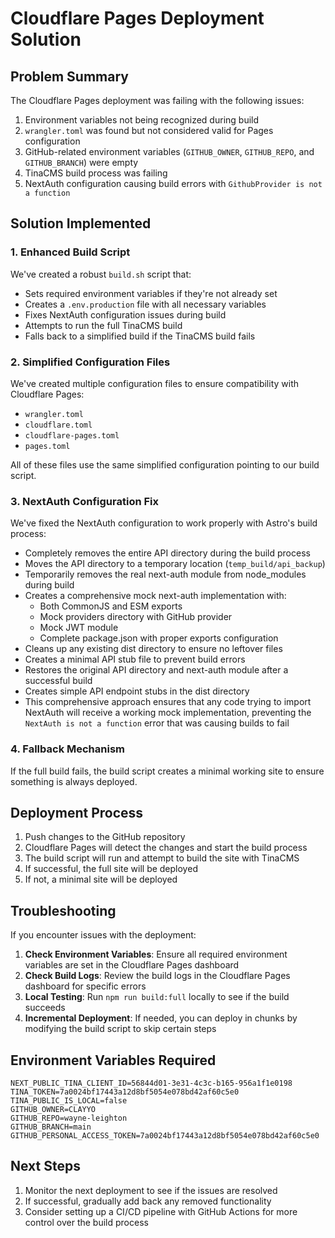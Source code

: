 # Cloudflare Pages Deployment Solution

## Problem Summary

The Cloudflare Pages deployment was failing with the following issues:

1. Environment variables not being recognized during build
2. `wrangler.toml` was found but not considered valid for Pages configuration
3. GitHub-related environment variables (`GITHUB_OWNER`, `GITHUB_REPO`, and `GITHUB_BRANCH`) were empty
4. TinaCMS build process was failing
5. NextAuth configuration causing build errors with `GithubProvider is not a function`

## Solution Implemented

### 1. Enhanced Build Script

We've created a robust `build.sh` script that:

- Sets required environment variables if they're not already set
- Creates a `.env.production` file with all necessary variables
- Fixes NextAuth configuration issues during build
- Attempts to run the full TinaCMS build
- Falls back to a simplified build if the TinaCMS build fails

### 2. Simplified Configuration Files

We've created multiple configuration files to ensure compatibility with Cloudflare Pages:

- `wrangler.toml`
- `cloudflare.toml`
- `cloudflare-pages.toml`
- `pages.toml`

All of these files use the same simplified configuration pointing to our build script.

### 3. NextAuth Configuration Fix

We've fixed the NextAuth configuration to work properly with Astro's build process:

- Completely removes the entire API directory during the build process
- Moves the API directory to a temporary location (`temp_build/api_backup`)
- Temporarily removes the real next-auth module from node_modules during build
- Creates a comprehensive mock next-auth implementation with:
  - Both CommonJS and ESM exports
  - Mock providers directory with GitHub provider
  - Mock JWT module
  - Complete package.json with proper exports configuration
- Cleans up any existing dist directory to ensure no leftover files
- Creates a minimal API stub file to prevent build errors
- Restores the original API directory and next-auth module after a successful build
- Creates simple API endpoint stubs in the dist directory
- This comprehensive approach ensures that any code trying to import NextAuth will receive a working mock implementation, preventing the `NextAuth is not a function` error that was causing builds to fail

### 4. Fallback Mechanism

If the full build fails, the build script creates a minimal working site to ensure something is always deployed.

## Deployment Process

1. Push changes to the GitHub repository
2. Cloudflare Pages will detect the changes and start the build process
3. The build script will run and attempt to build the site with TinaCMS
4. If successful, the full site will be deployed
5. If not, a minimal site will be deployed

## Troubleshooting

If you encounter issues with the deployment:

1. **Check Environment Variables**: Ensure all required environment variables are set in the Cloudflare Pages dashboard
2. **Check Build Logs**: Review the build logs in the Cloudflare Pages dashboard for specific errors
3. **Local Testing**: Run `npm run build:full` locally to see if the build succeeds
4. **Incremental Deployment**: If needed, you can deploy in chunks by modifying the build script to skip certain steps

## Environment Variables Required

```
NEXT_PUBLIC_TINA_CLIENT_ID=56844d01-3e31-4c3c-b165-956a1f1e0198
TINA_TOKEN=7a0024bf17443a12d8bf5054e078bd42af60c5e0
TINA_PUBLIC_IS_LOCAL=false
GITHUB_OWNER=CLAYYO
GITHUB_REPO=wayne-leighton
GITHUB_BRANCH=main
GITHUB_PERSONAL_ACCESS_TOKEN=7a0024bf17443a12d8bf5054e078bd42af60c5e0
```

## Next Steps

1. Monitor the next deployment to see if the issues are resolved
2. If successful, gradually add back any removed functionality
3. Consider setting up a CI/CD pipeline with GitHub Actions for more control over the build process